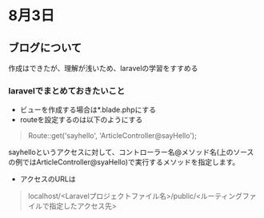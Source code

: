 # 8月3日
## ブログについて
作成はできたが、理解が浅いため、laravelの学習をすすめる  
### laravelでまとめておきたいこと
+ ビューを作成する場合は*.blade.phpにする  
+ routeを設定するのは以下のようにする
>Route::get('sayhello', 'ArticleController@sayHello');  

sayhelloというアクセスに対して、コントローラー名@メソッド名(上のソースの例ではArticleController@syaHello)で実行するメソッドを指定します。
+ アクセスのURLは
> localhost/<Laravelプロジェクトファイル名>/public/<ルーティングファイルで指定したアクセス先>

